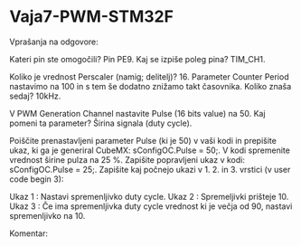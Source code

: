 # Vaja7-PWM-STM32F

Vprašanja na odgovore:

 Kateri pin ste omogočili? 
   Pin PE9. 
   Kaj se izpiše poleg pina?
   TIM_CH1.
   
 Koliko je vrednost Perscaler (namig; delitelj)?
   16.
 Parameter Counter Period nastavimo na 100 in s tem še dodatno znižamo takt časovnika. Koliko znaša sedaj?
   10kHz.

 V PWM Generation Channel nastavite Pulse (16 bits value) na 50. Kaj pomeni ta parameter?
   Širina signala (duty cycle).

Poiščite prenastavljeni parameter Pulse (ki je 50) v vaši kodi in prepišite ukaz, ki ga je generiral CubeMX: sConfigOC.Pulse = 50;.
V kodi spremenite vrednost širine pulza na 25 %. Zapišite popravljeni ukaz v kodi: sConfigOC.Pulse = 25;. Zapišite kaj počnejo ukazi
v 1. 2. in 3. vrstici (v user code begin 3):

  Ukaz 1 : Nastavi spremenljivko duty cycle.
  Ukaz 2 : Spremeljivki prišteje 10.
  Ukaz 3 : Če ima spremenljivka duty cycle vrednost ki je večja od 90, nastavi spremenljivko na 10.

Komentar: 
  

